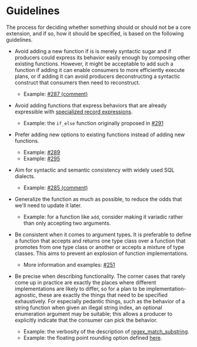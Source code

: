 # Guidelines

The process for deciding whether something should or should not be a core extension, and if so, how it should be specified, is based on the following guidelines.

 - Avoid adding a new function if is is merely syntactic sugar and if producers could express its behavior easily enough by composing other existing functions. However, it might be acceptable to add such a function if adding it can enable consumers to more efficiently execute plans, or if adding it can avoid producers deconstructing a syntactic construct that consumers then need to reconstruct.
    - Example: [#287 (comment)](https://github.com/substrait-io/substrait/pull/287#discussion_r942705485)

 - Avoid adding functions that express behaviors that are already expressible with [specialized record expressions](../../expressions/specialized_record_expressions/).
    - Example: the `if_else` function originally proposed in [#291](https://github.com/substrait-io/substrait/issues/291)

 - Prefer adding new options to existing functions instead of adding new functions.
    - Example: [#289](https://github.com/substrait-io/substrait/issues/289)
    - Example: [#295](https://github.com/substrait-io/substrait/issues/295)

 - Aim for syntactic and semantic consistency with widely used SQL dialects.
    - Example: [#285 (comment)](https://github.com/substrait-io/substrait/pull/285#discussion_r944542030)

 - Generalize the function as much as possible, to reduce the odds that we'll need to update it later.
    - Example: for a function like `add`, consider making it variadic rather than only accepting two arguments.

 - Be consistent when it comes to argument types. It is preferable to define a function that accepts and returns one type class over a function that promotes from one type class or another or accepts a mixture of type classes. This aims to prevent an explosion of function implementations.
    - More information and examples: [#251](https://github.com/substrait-io/substrait/issues/251)

 - Be precise when describing functionality. The corner cases that rarely come up in practice are exactly the places where different implementations are likely to differ, so for a plan to be implementation-agnostic, these are exactly the things that need to be specified exhaustively. For especially pedantic things, such as the behavior of a string function when given an illegal string index, an optional enumeration argument may be suitable; this allows a producer to explicitly indicate that the consumer can pick the behavior.
    - Example: the verbosity of the description of [regex_match_substring](https://github.com/substrait-io/substrait/blob/fbe5e0949b863334d02b5ad9ecac55ec8fc4debb/extensions/functions_string.yaml#L79-L139).
    - Example: the floating point rounding option defined [here](common_options.md).
